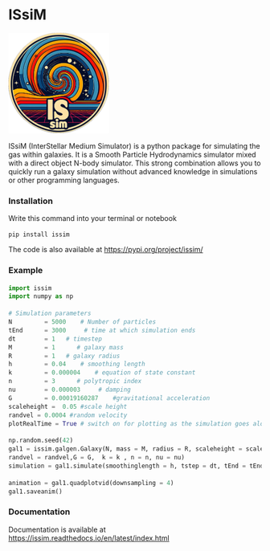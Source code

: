 # ISsiM

<img src="./docs/ISsiMlogo.png" width="200" height="200">

ISsiM (InterStellar Medium Simulator) is a python package for simulating the gas within galaxies. It is a Smooth Particle Hydrodynamics simulator mixed with a direct object N-body simulator. This strong combination allows you to quickly run a galaxy simulation without advanced knowledge in simulations or other programming languages. 

### Installation

Write this command into your terminal or notebook 

`pip install issim`

The code is also available at <https://pypi.org/project/issim/>

### Example 

```python 
import issim
import numpy as np

# Simulation parameters
N         = 5000    # Number of particles
tEnd      = 3000     # time at which simulation ends
dt        = 1   # timestep
M         = 1      # galaxy mass
R         = 1   # galaxy radius
h         = 0.04    # smoothing length
k         = 0.000004    # equation of state constant
n         = 3      # polytropic index
nu        = 0.000003     # damping
G         = 0.00019160287    #gravitational acceleration
scaleheight =  0.05 #scale height
randvel = 0.0004 #random velocity 
plotRealTime = True # switch on for plotting as the simulation goes along

np.random.seed(42)     
gal1 = issim.galgen.Galaxy(N, mass = M, radius = R, scaleheight = scaleheight,
randvel = randvel,G = G,  k = k , n = n, nu = nu)
simulation = gal1.simulate(smoothinglength = h, tstep = dt, tEnd = tEnd)

animation = gal1.quadplotvid(downsampling = 4)
gal1.saveanim()
```

### Documentation
Documentation is available at <https://issim.readthedocs.io/en/latest/index.html>

